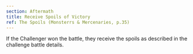 ```yaml
---
section: Aftermath
title: Receive Spoils of Victory
ref: The Spoils (Monsterrs & Mercenaries, p.35)
---
```


If the Challenger won the battle, they receive the spoils as described in the challenge battle details.